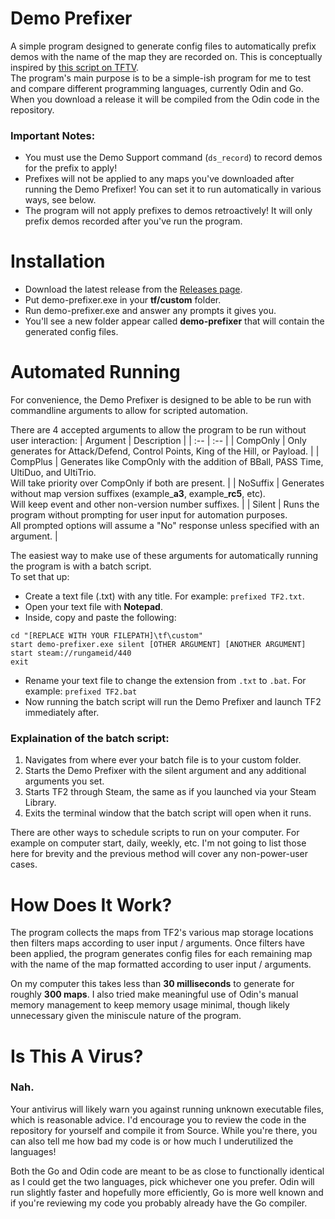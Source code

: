 # Demo Prefixer
A simple program designed to generate config files to automatically prefix demos with the name of the map they are recorded on. This is conceptually inspired by [this script on TFTV](https://www.teamfortress.tv/47180/demo-support-ds-prefix-on-any-map).  
The program's main purpose is to be a simple-ish program for me to test and compare different programming languages, currently Odin and Go. When you download a release it will be compiled from the Odin code in the repository.

### Important Notes: ###
- You must use the Demo Support command (`ds_record`) to record demos for the prefix to apply!
- Prefixes will not be applied to any maps you've downloaded after running the Demo Prefixer! You can set it to run automatically in various ways, see below.
- The program will not apply prefixes to demos retroactively! It will only prefix demos recorded after you've run the program.

# Installation
- Download the latest release from the [Releases page]().
- Put demo-prefixer.exe in your **tf/custom** folder.
- Run demo-prefixer.exe and answer any prompts it gives you.
- You'll see a new folder appear called **demo-prefixer** that will contain the generated config files.

# Automated Running
For convenience, the Demo Prefixer is designed to be able to be run with commandline arguments to allow for scripted automation.

There are 4 accepted arguments to allow the program to be run without user interaction: 
| Argument | Description |
| :-- | :-- |
| CompOnly | Only generates for Attack/Defend, Control Points, King of the Hill, or Payload. |
| CompPlus | Generates like CompOnly with the addition of BBall, PASS Time, UltiDuo, and UltiTrio.<br>Will take priority over CompOnly if both are present. |
| NoSuffix | Generates without map version suffixes (example_**a3**, example_**rc5**, etc).<br>Will keep event and other non-version number suffixes. |
| Silent | Runs the program without prompting for user input for automation purposes.<br>All prompted options will assume a "No" response unless specified with an argument. |

The easiest way to make use of these arguments for automatically running the program is with a batch script.  
To set that up:
- Create a text file (.txt) with any title. For example: `prefixed TF2.txt`.
- Open your text file with **Notepad**.
- Inside, copy and paste the following:
```
cd "[REPLACE WITH YOUR FILEPATH]\tf\custom"
start demo-prefixer.exe silent [OTHER ARGUMENT] [ANOTHER ARGUMENT]
start steam://rungameid/440
exit
```
- Rename your text file to change the extension from `.txt` to `.bat`. For example: `prefixed TF2.bat`
- Now running the batch script will run the Demo Prefixer and launch TF2 immediately after.
### Explaination of the batch script:
1. Navigates from where ever your batch file is to your custom folder.
2. Starts the Demo Prefixer with the silent argument and any additional arguments you set.
3. Starts TF2 through Steam, the same as if you launched via your Steam Library.
4. Exits the terminal window that the batch script will open when it runs.

There are other ways to schedule scripts to run on your computer. For example on computer start, daily, weekly, etc. I'm not going to list those here for brevity and the previous method will cover any non-power-user cases.

# How Does It Work?
The program collects the maps from TF2's various map storage locations then filters maps according to user input / arguments. Once filters have been applied, the program generates config files for each remaining map with the name of the map formatted according to user input / arguments.

On my computer this takes less than **30 milliseconds** to generate for roughly **300 maps**. I also tried make meaningful use of Odin's manual memory management to keep memory usage minimal, though likely unnecessary given the miniscule nature of the program.

# Is This A Virus?
### Nah. 
Your antivirus will likely warn you against running unknown executable files, which is reasonable advice. I'd encourage you to review the code in the repository for yourself and compile it from Source. While you're there, you can also tell me how bad my code is or how much I underutilized the languages!

Both the Go and Odin code are meant to be as close to functionally identical as I could get the two languages, pick whichever one you prefer. Odin will run slightly faster and hopefully more efficiently, Go is more well known and if you're reviewing my code you probably already have the Go compiler.
